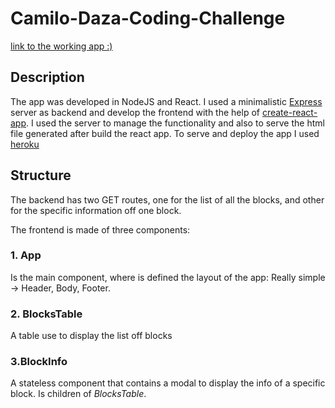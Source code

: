 # Camilo-Daza-Coding-Challenge
[link to the working app :)](https://bitwala-camilo.herokuapp.com)

## Description
The app was developed in NodeJS and React. I used a minimalistic  [Express](http://expressjs.com/) server as backend and develop the frontend with the help of [create-react-app](https://github.com/facebook/create-react-app).
I used the server to manage the functionality and also to serve the html file generated after build the react app.
To serve and deploy the app I used [heroku](https://dashboard.heroku.com/)

## Structure
The backend has two GET routes, one for the list of all the blocks, and other for the specific information off one block.

The frontend is made of three components:
### 1. App
Is the main component, where is defined the layout of the app: Really simple -> Header, Body, Footer.

### 2. BlocksTable
 A table use to display the list off blocks

### 3.BlockInfo
A stateless component that contains a modal to display the info of a specific block. Is children of *BlocksTable*.
